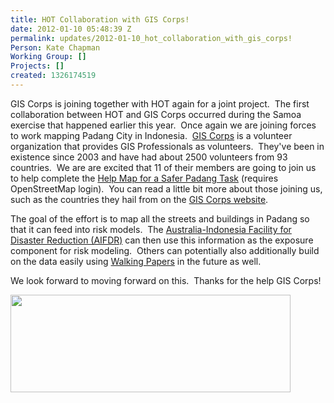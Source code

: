 ```yaml
---
title: HOT Collaboration with GIS Corps!
date: 2012-01-10 05:48:39 Z
permalink: updates/2012-01-10_hot_collaboration_with_gis_corps!
Person: Kate Chapman
Working Group: []
Projects: []
created: 1326174519
---
```


<p>GIS Corps is joining together with HOT again for a joint project. &nbsp;The first collaboration between HOT and GIS Corps occurred during the Samoa exercise that happened earlier this year. &nbsp;Once again we are joining forces to work mapping Padang City in Indonesia. &nbsp;<a href="http://giscorps.org/">GIS Corps</a> is a volunteer organization that provides GIS Professionals as volunteers. &nbsp;They've been in existence since 2003 and have had about 2500 volunteers from 93 countries. &nbsp;We are are excited that 11 of their members are going to join us to help complete the <a href="http://tasks.hotosm.org/job/9">Help Map for a Safer Padang Task</a>&nbsp;(requires OpenStreetMap login). &nbsp;You can read a little bit more about those joining us, such as the countries they hail from on the <a href="http://www.giscorps.org/index.php?option=com_content&amp;task=view&amp;id=96&amp;Itemid=63">GIS Corps website</a>.</p><p>The goal of the effort is to map all the streets and buildings in Padang so that it can feed into risk models. &nbsp;The <a href="http://www.aifdr.org/">Australia-Indonesia Facility for Disaster Reduction (AIFDR)</a>&nbsp;can then use this information as the exposure component for risk modeling. &nbsp;Others can potentially also additionally build on the data easily using <a href="http://walking-papers.org/">Walking Papers</a> in the future as well.</p><p>We look forward to moving forward on this. &nbsp;Thanks for the help GIS Corps!</p><p><a href="http://hot.openstreetmap.org/weblog/wp-content/uploads/2012/01/gc_logo_comp_0.jpg"><img title="gc_logo_comp_0" src="http://hot.openstreetmap.org/weblog/wp-content/uploads/2012/01/gc_logo_comp_0.jpg" alt="" style="width:448px;height:156px"></a></p>
